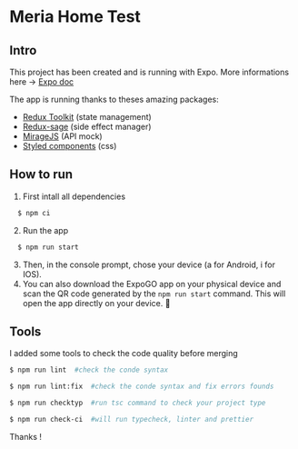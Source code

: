 # Meria Home Test

## Intro

This project has been created and is running with Expo. More informations here -> [Expo doc](https://docs.expo.dev/)

The app is running thanks to theses amazing packages:

- [Redux Toolkit](https://redux-toolkit.js.org/) (state management)
- [Redux-sage](https://redux-saga.js.org/) (side effect manager)
- [MirageJS](https://miragejs.com/) (API mock)
- [Styled components](https://styled-components.com/) (css)

## How to run

1. First intall all dependencies

 ```bash
   $ npm ci
   ```

2. Run the app

 ```bash
   $ npm run start
   ```

3. Then, in the console prompt, chose your device (a for Android, i for IOS).
4. You can also download the ExpoGO app on your physical device and scan the QR code generated by the ``npm run start``
   command. This will open the app directly on your device. :rocket:

## Tools

I added some tools to check the code quality before merging

```bash
$ npm run lint  #check the conde syntax
```

```bash
$ npm run lint:fix  #check the conde syntax and fix errors founds
```

```bash
$ npm run checktyp  #run tsc command to check your project type
```

```bash
$ npm run check-ci  #will run typecheck, linter and prettier
```

Thanks ! 
